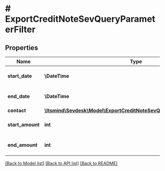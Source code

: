 # # ExportCreditNoteSevQueryParameterFilter

## Properties

Name | Type | Description | Notes
------------ | ------------- | ------------- | -------------
**start_date** | **\DateTime** | Start date of the credit note | [optional]
**end_date** | **\DateTime** | End date of the credit note | [optional]
**contact** | [**\Itsmind\Sevdesk\Model\ExportCreditNoteSevQueryParameterFilterContact**](ExportCreditNoteSevQueryParameterFilterContact.md) |  | [optional]
**start_amount** | **int** | filters the credit notes by amount | [optional]
**end_amount** | **int** | filters the credit notes by amount | [optional]

[[Back to Model list]](../../README.md#models) [[Back to API list]](../../README.md#endpoints) [[Back to README]](../../README.md)
